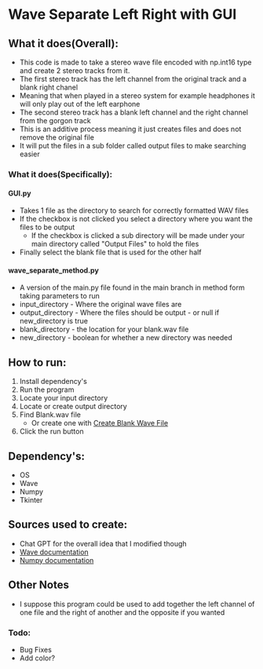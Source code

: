 # Wave Separate Left Right with GUI

## What it does(Overall):
+ This code is made to take a stereo wave file encoded with np.int16 type and create 2 stereo tracks from it.
+ The first stereo track has the left channel from the original track and a blank right chanel
+ Meaning that when played in a stereo system for example headphones it will only play out of the left earphone
+ The second stereo track has a blank left channel and the right channel from the gorgon track
+ This is an additive process meaning it just creates files and does not remove the original file
+ It will put the files in a sub folder called output files to make searching easier

### What it does(Specifically):

#### GUI.py
+ Takes 1 file as the directory to search for correctly formatted WAV files
+ If the checkbox is not clicked you select a directory where you want the files to be output
  + If the checkbox is clicked a sub directory will be made under your main directory called "Output Files" to hold the files
+ Finally select the blank file that is used for the other half 

#### wave_separate_method.py
+ A version of the main.py file found in the main branch in method form taking parameters to run
+ input_directory - Where the original wave files are
+ output_directory - Where the files should be output - or null if new_directory is true
+ blank_directory - the location for your blank.wav file
+ new_directory - boolean for whether a new directory was needed 

## How to run:
1. Install dependency's
2. Run the program
3. Locate your input directory 
4. Locate or create output directory
5. Find Blank.wav file
   + Or create one with [Create Blank Wave File](https://github.com/JackCampbell5/Create_Blank_Wav_File "Create Blank Wave File")
6. Click the run button

 
## Dependency's:
+ OS
+ Wave
+ Numpy 
+ Tkinter

## Sources used to create:
+ Chat GPT for the overall idea that I modified though
+ [Wave documentation](https://docs.python.org/3/library/wave.html "Wave Site")
+ [Numpy documentation](https://numpy.org/doc/stable/index.html "NumPy documentation")

## Other Notes
+ I suppose this program could be used to add together the left channel of one file and the right of another and the opposite if you wanted 

### Todo:
+ Bug Fixes
+ Add color?